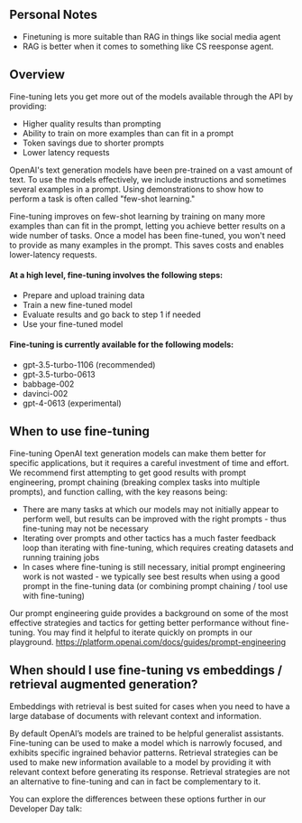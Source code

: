 
## Personal Notes
- Finetuning is more suitable than RAG in things like social media agent
- RAG is better when it comes to something like CS reesponse agent.


## Overview
Fine-tuning lets you get more out of the models available through the API by providing:

- Higher quality results than prompting
- Ability to train on more examples than can fit in a prompt
- Token savings due to shorter prompts
- Lower latency requests

OpenAI's text generation models have been pre-trained on a vast amount of text. To use the models effectively, we include instructions and sometimes several examples in a prompt. Using demonstrations to show how to perform a task is often called "few-shot learning."

Fine-tuning improves on few-shot learning by training on many more examples than can fit in the prompt, letting you achieve better results on a wide number of tasks. Once a model has been fine-tuned, you won't need to provide as many examples in the prompt. This saves costs and enables lower-latency requests.

#### At a high level, fine-tuning involves the following steps:
- Prepare and upload training data
- Train a new fine-tuned model
- Evaluate results and go back to step 1 if needed
- Use your fine-tuned model

#### Fine-tuning is currently available for the following models:
- gpt-3.5-turbo-1106 (recommended)
- gpt-3.5-turbo-0613
- babbage-002
- davinci-002
- gpt-4-0613 (experimental)


## When to use fine-tuning
Fine-tuning OpenAI text generation models can make them better for specific applications, but it requires a careful investment of time and effort. We recommend first attempting to get good results with prompt engineering, prompt chaining (breaking complex tasks into multiple prompts), and function calling, with the key reasons being:

- There are many tasks at which our models may not initially appear to perform well, but results can be improved with the right prompts - thus fine-tuning may not be necessary
- Iterating over prompts and other tactics has a much faster feedback loop than iterating with fine-tuning, which requires creating datasets and running training jobs
- In cases where fine-tuning is still necessary, initial prompt engineering work is not wasted - we typically see best results when using a good prompt in the fine-tuning data (or combining prompt chaining / tool use with fine-tuning)

Our prompt engineering guide provides a background on some of the most effective strategies and tactics for getting better performance without fine-tuning. You may find it helpful to iterate quickly on prompts in our playground. https://platform.openai.com/docs/guides/prompt-engineering



## When should I use fine-tuning vs embeddings / retrieval augmented generation?
Embeddings with retrieval is best suited for cases when you need to have a large database of documents with relevant context and information.

By default OpenAI’s models are trained to be helpful generalist assistants. Fine-tuning can be used to make a model which is narrowly focused, and exhibits specific ingrained behavior patterns. Retrieval strategies can be used to make new information available to a model by providing it with relevant context before generating its response. Retrieval strategies are not an alternative to fine-tuning and can in fact be complementary to it.

You can explore the differences between these options further in our Developer Day talk:

